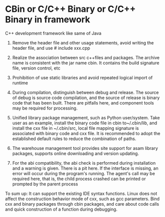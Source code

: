 # CBin or C/C++ Binary or C/C++ Binary in framework
C++ development framework like same of Java

1. Remove the header file and other usage statements, avoid writing the header file, and use # include xxx.cpp
2. Realize the association between src c++files and packages. The archive name is consistent with the jar name cbin. It contains the build signature file, version control, etc

3. Prohibition of use static libraries and avoid repeated logical import of runtime

4. During compilation, distinguish between debug and release. The source of debug is source code compilation, and the source of release is binary code that has been built. There are pitfalls here, and component tools may be required for processing.

5. Unified library package management, such as Python user/system. Take user as an example, install the binary code file in cbin to~/.cbin/lib, and install the cxx file in ~/.cbin/src, local file mapping signature is associated with binary code and cxx file. It is recommended to adopt the established default rules to reduce the combination of paths.

6. The warehouse management tool provides site support for asam library packages, supports online downloading and version updating.

7. For the abi compatibility, the abi check is performed during installation and a warning is given. There is a pit here. If the interface is missing, an error will occur during the program's running. The agent's call may be required here, that is, the child process crashed can be printed or prompted by the parent process

To sum up: It can support the existing IDE syntax functions. Linux does not affect the construction behavior mode of cxx, such as gcc parameters. Bind cxx and binary packages through cbin packages, and care about code calls and quick construction of a function during debugging.
